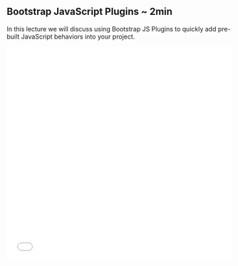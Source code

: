 

## Bootstrap JavaScript Plugins ~ 2min

In this lecture we will discuss using Bootstrap JS Plugins to quickly add pre-built JavaScript behaviors into your project.

<iframe width="100%" height="480" src="//www.youtube.com/embed/5-dIx-prMgk?rel=0" frameborder="0" allowfullscreen></iframe>